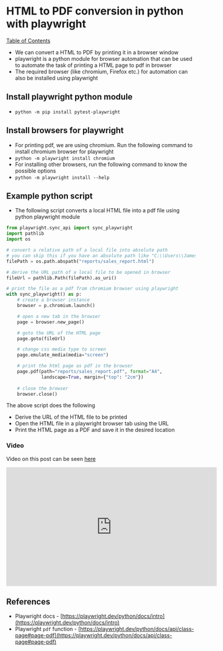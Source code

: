 # HTML to PDF conversion in python with playwright

[Table of Contents](https://nagasudhir.blogspot.com/2020/04/taming-python-table-of-contents.html)

-   We can convert a HTML to PDF by printing it in a browser window
-   playwright is a python module for browser automation that can be used to automate the task of printing a HTML page to pdf in browser
-   The required browser (like chromium, Firefox etc.) for automation can also be installed using playwright

## Install playwright python module

-   `python -m pip install pytest-playwright`

## Install browsers for playwright

-   For printing pdf, we are using chromium. Run the following command to install chromium browser for playwright
-   `python -m playwright install chromium`
-   For installing other browsers, run the following command to know the possible options
-   `python -m playwright install --help`

## Example python script

-   The following script converts a local HTML file into a pdf file using python playwright module

```python
from playwright.sync_api import sync_playwright
import pathlib
import os

# convert a relative path of a local file into absolute path
# you can skip this if you have an absolute path like "C:\\Users\\James\\reports\\sales_report.html"
filePath = os.path.abspath("reports/sales_report.html")

# derive the URL path of a local file to be opened in browser
fileUrl = pathlib.Path(filePath).as_uri()

# print the file as a pdf from chromium browser using playwright
with sync_playwright() as p:
    # create a browser instance
    browser = p.chromium.launch()

    # open a new tab in the browser
    page = browser.new_page()

    # goto the URL of the HTML page
    page.goto(fileUrl)

    # change css media type to screen
    page.emulate_media(media="screen")

    # print the html page as pdf in the browser
    page.pdf(path="reports/sales_report.pdf", format="A4",
             landscape=True, margin={"top": "2cm"})
    
    # close the browser
    browser.close()

```

The above script does the following

-   Derive the URL of the HTML file to be printed
-   Open the HTML file in a playwright browser tab using the URL
-   Print the HTML page as a PDF and save it in the desired location

### Video
Video on this post can be seen [here](https://youtu.be/_L6ELUJN-9Q?si=Zel1XwhS9qACl90I)

<iframe width="560" height="315" src="https://www.youtube.com/embed/_L6ELUJN-9Q?si=nfdzNgUb5dhPZHRn" title="YouTube video player" frameborder="0" allow="accelerometer; autoplay; clipboard-write; encrypted-media; gyroscope; picture-in-picture; web-share" allowfullscreen></iframe>

## References

-   Playwright docs - [https://playwright.dev/python/docs/intro](https://playwright.dev/python/docs/intro)
-   Playwright `pdf` function - [https://playwright.dev/python/docs/api/class-page#page-pdf](https://playwright.dev/python/docs/api/class-page#page-pdf)
<!--stackedit_data:
eyJoaXN0b3J5IjpbNjI5Nzg1MjU2LC0xODEyNDQwMzY2LDEyMD
kyNzIwNTAsLTk0NDc5NDgwMV19
-->
